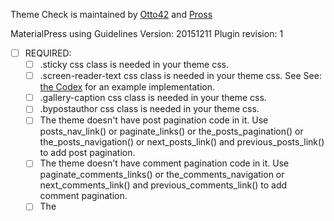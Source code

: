 
Theme Check is maintained by [Otto42](https://profiles.wordpress.org/otto42/) and [Pross](https://profiles.wordpress.org/pross/)

MaterialPress using Guidelines Version: 20151211 Plugin revision: 1

- [ ] REQUIRED:
	- [ ] .sticky css class is needed in your theme css.
	- [ ] .screen-reader-text css class is needed in your theme css. See See: [the Codex](http://codex.wordpress.org/CSS#WordPress_Generated_Classes) for an example implementation.
	- [ ] .gallery-caption css class is needed in your theme css.
	- [ ] .bypostauthor css class is needed in your theme css.
	- [ ] The theme doesn't have post pagination code in it. Use posts_nav_link() or paginate_links() or the_posts_pagination() or the_posts_navigation() or next_posts_link() and previous_posts_link() to add post pagination.
	- [ ] The theme doesn't have comment pagination code in it. Use paginate_comments_links() or the_comments_navigation or next_comments_link() and previous_comments_link() to add comment pagination.
	- [ ] The <title> tags can only contain a call to wp_title(). Use the wp_title filter to modify the output
	- [ ] Found a Customizer setting that did not have a sanitization callback function. Every call to the add_setting() method needs to have a sanitization callback function passed.
	- [ ] Could not find the comment-reply script enqueued. See: [Migrating Plugins and Themes to 2.7/Enhanced Comment Display](https://codex.wordpress.org/Migrating_Plugins_and_Themes_to_2.7/Enhanced_Comment_Display)
 <?php if ( is_singular() ) wp_enqueue_script( "comment-reply" ); ?>
	- [ ] Could not find wp_link_pages. See: [wp_link_pages](https://codex.wordpress.org/Function_Reference/wp_link_pages)
 <?php wp_link_pages( $args ); ?>
	- [ ] Could not find comments_template. See: [comments_template](https://codex.wordpress.org/Template_Tags/comments_template)
 <?php comments_template( $file, $separate_comments ); ?>
	- [ ] Could not find add_theme_support( 'automatic-feed-links' ). See: [add_theme_support](https://codex.wordpress.org/Function_Reference/add_theme_support)
 <?php add_theme_support( $feature ); ?>
	- [ ] add_theme_support( post-formats was found in the file functions.php. However get_post_format and/or has_post_format were not found, and no use of formats in the CSS was detected.

- [ ] RECOMMENDED:
	- [ ] Screenshot size should be 1200x900, to account for HiDPI displays. Any 4:3 image size is acceptable, but 1200x900 is preferred.
	- [ ] Screenshot dimensions are wrong! Ratio of width to height should be 4:3.
	- [ ] No reference to the_post_thumbnail() was found in the theme. It is recommended that the theme implement this functionality instead of using custom fields for thumbnails.
	- [ ] No reference to add_theme_support( "title-tag" ) was found in the theme. It is recommended that the theme implement this functionality for WordPress 4.1 and above.
	- [ ] No reference to add_theme_support( "custom-header", $args ) was found in the theme. It is recommended that the theme implement this functionality if using an image for the header.
	- [ ] No reference to add_editor_style() was found in the theme. It is recommended that the theme implement editor styling, so as to make the editor content match the resulting post output in the theme, for a better user experience.
	- [ ] Could not find the file readme.txt in the theme. Please see [Theme_Documentation](https://codex.wordpress.org/Theme_Review#Theme_Documentation) for more information.
	- [ ] Tags: is either empty or missing in style.css header.

- [ ] INFO:
	- [ ] Possible hard-coded links were found in the file page-components.php.

	- [ ] Possible hard-coded links were found in the file page-components.php.
Line 529: <li><a href='sass.html'>Sass</a></li>
Line 543: &lt;li>&lt;a href='sass.html'>Sass&lt;/a>&lt;/li>
Line 561: <li><a href='sass.html'>Sass</a></li>
Line 575: &lt;li>&lt;a href='sass.html'>Sass&lt;/a>&lt;/li>
Line 530: <li><a href='components.html'>Components</a></li>
Line 544: &lt;li>&lt;a href='components.html'>Components&lt;/a>&lt;/li>
Line 562: <li><a href='components.html'>Components</a></li>
Line 576: &lt;li>&lt;a href='components.html'>Components&lt;/a>&lt;/li>
Line 531: <li><a href='javascript.html'>JavaScript</a></li>
Line 545: &lt;li>&lt;a href='javascript.html'>JavaScript&lt;/a>&lt;/li>
Line 563: <li><a href='javascript.html'>JavaScript</a></li>
Line 577: &lt;li>&lt;a href='javascript.html'>JavaScript&lt;/a>&lt;/li>
Line 529: <li><a href='sass.html'>Sass</a></li>
Line 543: &lt;li>&lt;a href='sass.html'>Sass&lt;/a>&lt;/li>
Line 561: <li><a href='sass.html'>Sass</a></li>
Line 575: &lt;li>&lt;a href='sass.html'>Sass&lt;/a>&lt;/li>
Line 530: <li><a href='components.html'>Components</a></li>
Line 544: &lt;li>&lt;a href='components.html'>Components&lt;/a>&lt;/li>
Line 562: <li><a href='components.html'>Components</a></li>
Line 576: &lt;li>&lt;a href='components.html'>Components&lt;/a>&lt;/li>
Line 531: <li><a href='javascript.html'>JavaScript</a></li>
Line 545: &lt;li>&lt;a href='javascript.html'>JavaScript&lt;/a>&lt;/li>
Line 563: <li><a href='javascript.html'>JavaScript</a></li>
Line 577: &lt;li>&lt;a href='javascript.html'>JavaScript&lt;/a>&lt;/li>
	- [ ] Only one text-domain is being used in this theme. Make sure it matches the theme's slug correctly so that the theme will be compatible with WordPress.org language packs.
The domain found is materialpress
	- [ ] Non-printable characters were found in the page-components.php file. You may want to check this file for errors.
Line 614: <p class='caption'>Cards are a convenient means of displaying content composed of different types of objects. They���re also well-suited for presenting similar objects whose size or support
	- [ ] Non-printable characters were found in the footer.php file. You may want to check this file for errors.
Line 23: <span class='white-text'>�� <?php echo date('Y'); ?> Copyright <?php echo get_bloginfo( name ); ?></
